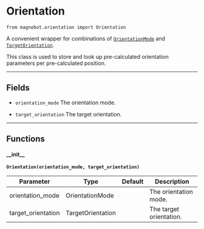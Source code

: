 # Orientation

`from magnebot.orientation import Orientation`

A convenient wrapper for combinations of [`OrientationMode`](orientation_mode.md) and [`TargetOrientation`](target_orientation.md).

This class is used to store and look up pre-calculated orientation parameters per pre-calculated position.

***

## Fields

- `orientation_mode` The orientation mode.

- `target_orientation` The target orientation.

***

## Functions

#### \_\_init\_\_

**`Orientation(orientation_mode, target_orientation)`**

| Parameter | Type | Default | Description |
| --- | --- | --- | --- |
| orientation_mode |  OrientationMode |  | The orientation mode. |
| target_orientation |  TargetOrientation |  | The target orientation. |

